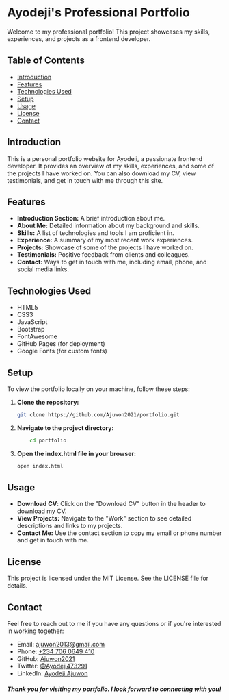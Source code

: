 # Ayodeji's Professional Portfolio

Welcome to my professional portfolio! This project showcases my skills, experiences, and projects as a frontend developer.

## Table of Contents

- [Introduction](#introduction)
- [Features](#features)
- [Technologies Used](#technologies-used)
- [Setup](#setup)
- [Usage](#usage)
- [License](#license)
- [Contact](#contact)

## Introduction

This is a personal portfolio website for Ayodeji, a passionate frontend developer. It provides an overview of my skills, experiences, and some of the projects I have worked on. You can also download my CV, view testimonials, and get in touch with me through this site.

## Features

- **Introduction Section:** A brief introduction about me.
- **About Me:** Detailed information about my background and skills.
- **Skills:** A list of technologies and tools I am proficient in.
- **Experience:** A summary of my most recent work experiences.
- **Projects:** Showcase of some of the projects I have worked on.
- **Testimonials:** Positive feedback from clients and colleagues.
- **Contact:** Ways to get in touch with me, including email, phone, and social media links.

## Technologies Used

- HTML5
- CSS3
- JavaScript
- Bootstrap
- FontAwesome
- GitHub Pages (for deployment)
- Google Fonts (for custom fonts)

## Setup

To view the portfolio locally on your machine, follow these steps:

1. **Clone the repository:**
   ```bash
   git clone https://github.com/Ajuwon2021/portfolio.git

2. **Navigate to the project directory:**

    ```bash
        cd portfolio
    ```

3. **Open the index.html file in your browser:**

    ```bash
    open index.html
    ```
## Usage
- **Download CV**: Click on the "Download CV" button in the header to download my CV.
- **View Projects:** Navigate to the "Work" section to see detailed descriptions and links to my projects.
- **Contact Me:** Use the contact section to copy my email or phone number and get in touch with me.

## License
This project is licensed under the MIT License. See the LICENSE file for details.

## Contact
Feel free to reach out to me if you have any questions or if you're interested in working together:
- Email: ajuwon2013@gmail.com
- Phone: [+234 706 0649 410](tel:+2347060649410)
- GitHub: [Ajuwon2021](https://github.com/Ajuwon2021)
- Twitter: [@Ayodeji473291](https://twitter.com/Ayodeji473291)
- LinkedIn: [Ayodeji Ajuwon](https://www.linkedin.com/in/ayodeji-ajuwon-279959317/)

##### Thank you for visiting my portfolio. I look forward to connecting with you!